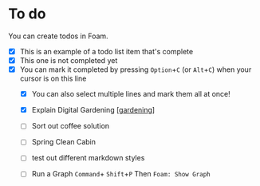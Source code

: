 # To do

You can create todos in Foam.

- [x] This is an example of a todo list item that's complete
- [x] This one is not completed yet
- [x] You can mark it completed by pressing `Option`+`C` (or `Alt`+`C`) when your cursor is on this line
  - [x] You can also select multiple lines and mark them all at once!
  - [x] Explain Digital Gardening [[gardening]]
  - [ ] Sort out coffee solution
  - [ ] Spring Clean Cabin
  - [ ] test out different markdown styles
  - [ ] Run a Graph `Command`+ `Shift`+`P` Then `Foam: Show Graph`
  



[//begin]: # "Autogenerated link references for markdown compatibility"
[gardening]: gardening "Gardening"
[//end]: # "Autogenerated link references"